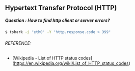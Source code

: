 ## Hypertext Transfer Protocol (HTTP)
##### Question : How to find http client or server errors?
```bash
$ tshark -i "eth0" -Y "http.response.code > 399"
```

###### REFERENCE:

* [Wikipedia - List of HTTP status codes]
(https://en.wikipedia.org/wiki/List_of_HTTP_status_codes)
